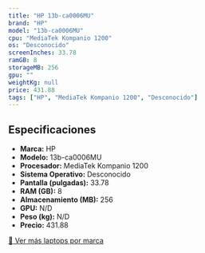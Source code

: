 ```yaml
---
title: "HP 13b-ca0006MU"
brand: "HP"
model: "13b-ca0006MU"
cpu: "MediaTek Kompanio 1200"
os: "Desconocido"
screenInches: 33.78
ramGB: 8
storageMB: 256
gpu: ""
weightKg: null
price: 431.88
tags: ["HP", "MediaTek Kompanio 1200", "Desconocido"]
---
```

## Especificaciones

- **Marca:** HP
- **Modelo:** 13b-ca0006MU
- **Procesador:** MediaTek Kompanio 1200
- **Sistema Operativo:** Desconocido
- **Pantalla (pulgadas):** 33.78
- **RAM (GB):** 8
- **Almacenamiento (MB):** 256
- **GPU:** N/D
- **Peso (kg):** N/D
- **Precio:** 431.88

[:rocket: Ver más laptops por marca](/brand/hp)

